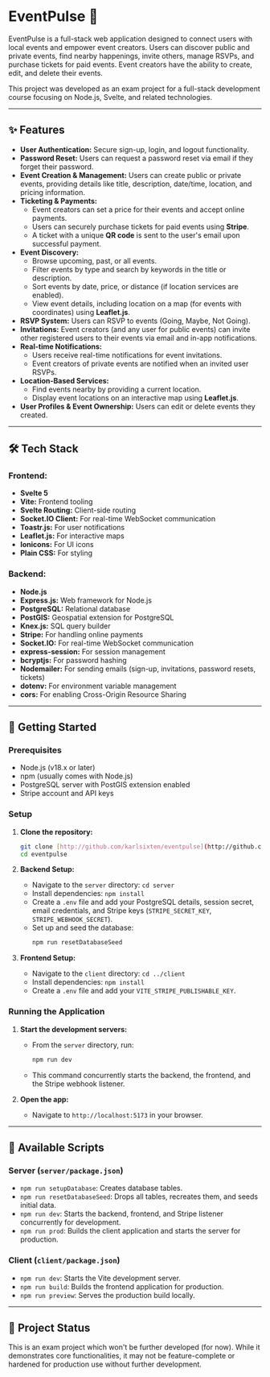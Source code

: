 # EventPulse 🥁

EventPulse is a full-stack web application designed to connect users with local events and empower event creators. Users can discover public and private events, find nearby happenings, invite others, manage RSVPs, and purchase tickets for paid events. Event creators have the ability to create, edit, and delete their events.

This project was developed as an exam project for a full-stack development course focusing on Node.js, Svelte, and related technologies.

---

## ✨ Features

* **User Authentication:** Secure sign-up, login, and logout functionality.
* **Password Reset:** Users can request a password reset via email if they forget their password.
* **Event Creation & Management:** Users can create public or private events, providing details like title, description, date/time, location, and pricing information.
* **Ticketing & Payments:**
    * Event creators can set a price for their events and accept online payments.
    * Users can securely purchase tickets for paid events using **Stripe**.
    * A ticket with a unique **QR code** is sent to the user's email upon successful payment.
* **Event Discovery:**
    * Browse upcoming, past, or all events.
    * Filter events by type and search by keywords in the title or description.
    * Sort events by date, price, or distance (if location services are enabled).
    * View event details, including location on a map (for events with coordinates) using **Leaflet.js**.
* **RSVP System:** Users can RSVP to events (Going, Maybe, Not Going).
* **Invitations:** Event creators (and any user for public events) can invite other registered users to their events via email and in-app notifications.
* **Real-time Notifications:**
    * Users receive real-time notifications for event invitations.
    * Event creators of private events are notified when an invited user RSVPs.
* **Location-Based Services:**
    * Find events nearby by providing a current location.
    * Display event locations on an interactive map using **Leaflet.js**.
* **User Profiles & Event Ownership:** Users can edit or delete events they created.

---

## 🛠️ Tech Stack

### **Frontend:**

* **Svelte 5**
* **Vite:** Frontend tooling
* **Svelte Routing:** Client-side routing
* **Socket.IO Client:** For real-time WebSocket communication
* **Toastr.js:** For user notifications
* **Leaflet.js:** For interactive maps
* **Ionicons:** For UI icons
* **Plain CSS:** For styling

### **Backend:**

* **Node.js**
* **Express.js:** Web framework for Node.js
* **PostgreSQL:** Relational database
* **PostGIS:** Geospatial extension for PostgreSQL
* **Knex.js:** SQL query builder
* **Stripe:** For handling online payments
* **Socket.IO:** For real-time WebSocket communication
* **express-session:** For session management
* **bcryptjs:** For password hashing
* **Nodemailer:** For sending emails (sign-up, invitations, password resets, tickets)
* **dotenv:** For environment variable management
* **cors:** For enabling Cross-Origin Resource Sharing

---

## 🚀 Getting Started

### Prerequisites

* Node.js (v18.x or later)
* npm (usually comes with Node.js)
* PostgreSQL server with PostGIS extension enabled
* Stripe account and API keys

### Setup

1.  **Clone the repository:**
    ```bash
    git clone [http://github.com/karlsixten/eventpulse](http://github.com/karlsixten/eventpulse)
    cd eventpulse
    ```

2.  **Backend Setup:**
    * Navigate to the `server` directory: `cd server`
    * Install dependencies: `npm install`
    * Create a `.env` file and add your PostgreSQL details, session secret, email credentials, and Stripe keys (`STRIPE_SECRET_KEY`, `STRIPE_WEBHOOK_SECRET`).
    * Set up and seed the database:
        ```bash
        npm run resetDatabaseSeed
        ```

3.  **Frontend Setup:**
    * Navigate to the `client` directory: `cd ../client`
    * Install dependencies: `npm install`
    * Create a `.env` file and add your `VITE_STRIPE_PUBLISHABLE_KEY`.

### Running the Application

1.  **Start the development servers:**
    * From the `server` directory, run:
        ```bash
        npm run dev
        ```
    * This command concurrently starts the backend, the frontend, and the Stripe webhook listener.

2.  **Open the app:**
    * Navigate to `http://localhost:5173` in your browser.

---

## 📜 Available Scripts

### Server (`server/package.json`)

* `npm run setupDatabase`: Creates database tables.
* `npm run resetDatabaseSeed`: Drops all tables, recreates them, and seeds initial data.
* `npm run dev`: Starts the backend, frontend, and Stripe listener concurrently for development.
* `npm run prod`: Builds the client application and starts the server for production.

### Client (`client/package.json`)

* `npm run dev`: Starts the Vite development server.
* `npm run build`: Builds the frontend application for production.
* `npm run preview`: Serves the production build locally.

---

## 📝 Project Status

This is an exam project which won't be further developed (for now). While it demonstrates core functionalities, it may not be feature-complete or hardened for production use without further development.